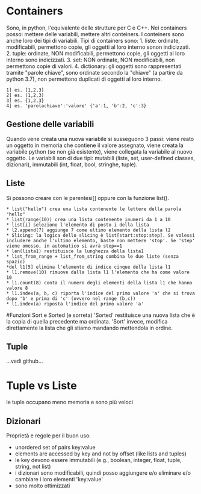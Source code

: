 #		Containers
Sono, in python, l'equivalente delle strutture per C e C++.
Nei containers posso: mettere delle variabili, mettere altri conteiners. I conteiners sono anche loro dei tipi di variabili. Tipi di containers sono: 
	1. liste: ordinate, modificabili, permettono copie, gli oggetti al loro interno sonon indicizzati.
	2. tuple: ordinate, NON modificabili, permettono copie, gli oggetti al loro interno sono indicizzati.
	3. set: NON ordinate, NON modificabili, non permettono copie di valori.
	4. dictionary: gli oggetti sono rappresentati tramite "parole chiave", sono ordinate secondo la "chiave" (a partire da python 3.7), non permettono duplicati di oggetti al loro interno.
	
	1] es. [1,2,3]
	2] es. (1,2,3)
	3] es. {1,2,3}
	4] es. 'parolachiave':'valore' {'a':1, 'b':2, 'c':3}

## Gestione delle variabili
Quando vene creata una nuova variabile si susseguono 3 passi: viene reato un oggetto in memoria che contiene il valore assegnato, viene creata la variabile python (se non già esistente), viene collegata la variabile al nuovo oggetto.
Le variabili son di due tipi: mutabili (liste, set, user-defined classes, dizionari), immutabili (int, float, bool, stringhe, tuple).

## Liste

Si possono creare con le parentesi[] oppure con la funzione list().
	
	* list("hello") crea una lista contenente le lettere della parola "hello"
	* list(range(10)) crea una lista contenente inumeri da 1 a 10
	* list[i] seleziono l'elemento di posto i della lista
	* l2.append(7) aggiunge 7 come ultimo elemento della lista l2
	* Slicing: la logica dello slicing è list[start:stop:step]. Se volessi includere anche l'ultimo elemento, baste non mettere 'stop'. Se 'step' viene omesso, in automatico si avrà step==1
	* len(lista1) restituisce la lunghezza della lista1
	* list_from_range + list_from_string combina le due liste (senza spazio)
	*del l1[5] elimina l'elemento di indice cinque della lista l1
	* l1.remove(10) rimuove dalla lista l1 l'elemento che ha come valore 10
	* l1.count(8) conta il numero degli elementi della lista l1 che hanno valore 8
	* l1.index(a, b, c) riporta l'indice del primo valore 'a' che si trova dopo 'b' e prima di 'c' (ovvero nel range (b,c)) 
	* l1.index(a) riposta l'indice del primo valore 'a'

#Funzioni Sort e Sorted (e sorreta)
'Sorted' restituisce una nuova lista che è la copia di quella precedente ma ordinata.
'Sort' invece, modifica direttamente la lista che gli stiamo mandando mettendola in ordine.

## Tuple
...vedi github...
# Tuple vs Liste
le tuple occupano meno memoria e sono più veloci

## Dizionari
Proprietà e regole per il buon uso:
* unordered set of pairs key:value
* elements are accessed by key and not by offset (like lists and tuples)
* le key devono essere immutabili (e.g., boolean, integer, float, tuple, string, not list)
* i dizionari sono modificabili, quindi posso aggiungere e/o eliminare e/o cambiare i loro elementi 'key:value'
* sono molto ottimizzati




